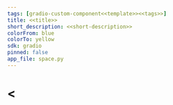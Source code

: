 ```yaml
---
tags: [gradio-custom-component<<template>><<tags>>]
title: <<title>>
short_description: <<short-description>>
colorFrom: blue
colorTo: yellow
sdk: gradio
pinned: false
app_file: space.py
---
```


# <<title>>

You can auto-generate documentation for your custom component with the `gradio cc docs` command.
You can also edit this file however you like.
